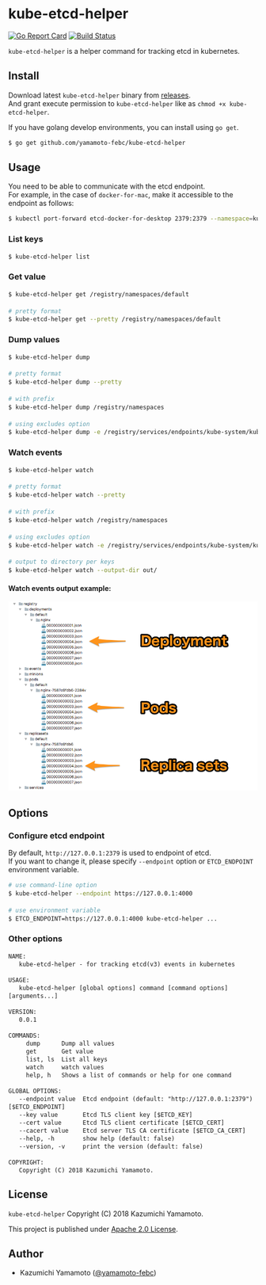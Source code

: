 # kube-etcd-helper

[![Go Report Card](https://goreportcard.com/badge/github.com/yamamoto-febc/kube-etcd-helper)](https://goreportcard.com/report/github.com/yamamoto-febc/kube-etcd-helper)
[![Build Status](https://travis-ci.org/yamamoto-febc/kube-etcd-helper.svg?branch=master)](https://travis-ci.org/yamamoto-febc/kube-etcd-helper)

`kube-etcd-helper` is a helper command for tracking etcd in kubernetes.

## Install

Download latest `kube-etcd-helper` binary from [releases](https://github.com/yamamoto-febc/kube-etcd-helper/releases/latest).   
And grant execute permission to `kube-etcd-helper` like as `chmod +x kube-etcd-helper`.  

If you have golang develop environments, you can install using `go get`.

```bash
$ go get github.com/yamamoto-febc/kube-etcd-helper
```

## Usage

You need to be able to communicate with the etcd endpoint.  
For example, in the case of `docker-for-mac`, make it accessible to the endpoint as follows:

```bash
$ kubectl port-forward etcd-docker-for-desktop 2379:2379 --namespace=kube-system
```

### List keys

```bash
$ kube-etcd-helper list 
```
    
### Get value

```bash
$ kube-etcd-helper get /registry/namespaces/default
    
# pretty format
$ kube-etcd-helper get --pretty /registry/namespaces/default
```

    
### Dump values

```bash
$ kube-etcd-helper dump
    
# pretty format
$ kube-etcd-helper dump --pretty
    
# with prefix
$ kube-etcd-helper dump /registry/namespaces
    
# using excludes option
$ kube-etcd-helper dump -e /registry/services/endpoints/kube-system/kube-scheduler 
```
    
### Watch events

```bash
$ kube-etcd-helper watch
    
# pretty format
$ kube-etcd-helper watch --pretty
    
# with prefix
$ kube-etcd-helper watch /registry/namespaces
    
# using excludes option
$ kube-etcd-helper watch -e /registry/services/endpoints/kube-system/kube-scheduler

# output to directory per keys
$ kube-etcd-helper watch --output-dir out/
```

#### Watch events output example:

![output_example.png](assets/images/output_example.png)

## Options

### Configure etcd endpoint

By default, `http://127.0.0.1:2379` is used to endpoint of etcd.  
If you want to change it, please specify `--endpoint` option or `ETCD_ENDPOINT` environment variable.

```bash
# use command-line option
$ kube-etcd-helper --endpoint https://127.0.0.1:4000
    
# use environment variable
$ ETCD_ENDPOINT=https://127.0.0.1:4000 kube-etcd-helper ...
```

### Other options

```console
NAME:
   kube-etcd-helper - for tracking etcd(v3) events in kubernetes

USAGE:
   kube-etcd-helper [global options] command [command options] [arguments...]

VERSION:
   0.0.1

COMMANDS:
     dump      Dump all values
     get       Get value
     list, ls  List all keys
     watch     watch values
     help, h   Shows a list of commands or help for one command

GLOBAL OPTIONS:
   --endpoint value  Etcd endpoint (default: "http://127.0.0.1:2379") [$ETCD_ENDPOINT]
   --key value       Etcd TLS client key [$ETCD_KEY]
   --cert value      Etcd TLS client certificate [$ETCD_CERT]
   --cacert value    Etcd server TLS CA certificate [$ETCD_CA_CERT]
   --help, -h        show help (default: false)
   --version, -v     print the version (default: false)

COPYRIGHT:
   Copyright (C) 2018 Kazumichi Yamamoto.
```

## License

 `kube-etcd-helper` Copyright (C) 2018 Kazumichi Yamamoto.

  This project is published under [Apache 2.0 License](LICENSE.txt).
  
## Author

  * Kazumichi Yamamoto ([@yamamoto-febc](https://github.com/yamamoto-febc))